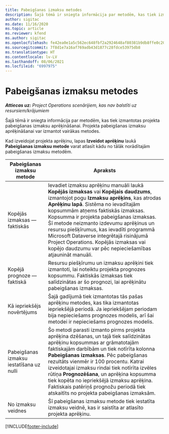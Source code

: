 ```yaml
---
title: Pabeigšanas izmaksu metodes
description: Šajā tēmā ir sniegta informācija par metodēm, kas tiek izmantotas projekta pabeigšanas izmaksu aprēķināšanai.
author: sigitac
ms.date: 11/16/2020
ms.topic: article
ms.reviewer: kfend
ms.author: sigitac
ms.openlocfilehash: fe42ea0e1a5c562ec648fbf2a2924648af80381b9db8ffe0c209cb5247bb2ba2
ms.sourcegitcommit: 7f8d1e7a16af769adb43d1877c28fdce53975db8
ms.translationtype: HT
ms.contentlocale: lv-LV
ms.lasthandoff: 08/06/2021
ms.locfileid: "6997975"
---
```

# <a name="cost-to-complete-methods"></a>Pabeigšanas izmaksu metodes

_**Attiecas uz:** Project Operations scenārijiem, kas nav balstīti uz resursiem/krājumiem_

Šajā tēmā ir sniegta informācija par metodēm, kas tiek izmantotas projekta pabeigšanas izmaksu aprēķināšanai. Projekta pabeigšanas izmaksu aprēķināšanai var izmantot vairākas metodes. 

Kad izveidojat projekta aprēķinu, lapas **Izveidot aprēķinu** laukā **Pabeigšanas izmaksu metode** varat atlasīt kādu no tālāk norādītajām pabeigšanas izmaksu metodēm.

| Pabeigšanas izmaksu metode    | Apraksts                                                                                                                                                                                                                                                                                                                                                                                                                                                                                        |
|------------------------------|----------------------------------------------------------------------------------------------------------------------------------------------------------------------------------------------------------------------------------------------------------------------------------------------------------------------------------------------------------------------------------------------------------------------------------------------------------------------------------------------------|
| Kopējās izmaksas — faktiskās            | Ievadiet izmaksu aprēķinu manuāli laukā **Kopējās izmaksas** vai **Kopējais daudzums**, izmantojot pogu **Izmaksu aprēķins**, kas atrodas **Aprēķinu lapā**. Sistēma no ievadītajām kopsummām atņems faktiskās izmaksas. Kopsumma ir projekta pabeigšanas izmaksas. Šī metode neizmanto izdevumu aprēķinus un resursu piešķīrumus, kas ievadīti programmā Microsoft Dataverse integrētajā risinājumā Project Operations. Kopējās izmaksas vai kopējo daudzumu var pēc nepieciešamības atjaunināt manuāli.  |
| Kopējā prognoze — faktiskā        | Resursu piešķīrumu un izmaksu aprēķini tiek izmantoti, lai noteiktu projekta prognozes kopsummu. Faktiskās izmaksas tiek salīdzinātas ar šo prognozi, lai aprēķinātu pabeigšanas izmaksas.                                                                                                                                                                                                                                                                          |
| Kā iepriekšējs novērtējums         | Šajā gadījumā tiek izmantotas tās pašas aprēķinu metodes, kas tika izmantotas iepriekšējā periodā. Ja iepriekšējam periodam bija nepieciešams prognozes modelis, arī šai metodei ir nepieciešams prognozes modelis.                                                                                                                                                                                                                                                                                                                           |
| Pabeigšanas izmaksu iestatīšana uz nulli | Šo metodi parasti izmanto pirms projekta aprēķina dzēšanas, un tajā tiek salīdzinātas aprēķinu kopsummas ar grāmatotajām faktiskajām darbībām un tiek notīrīta kolonna **Pabeigšanas izmaksas**. Pēc pabeigšanas rezultāts vienmēr ir 100 procentu. Katrai izveidotajai izmaksu rindai tiek notīrīta izvēles rūtiņa **Prognozēšana**, un aprēķina kopsumma tiek kopēta no iepriekšējā izmaksu aprēķina. Faktiskais patēriņš prognožu periodā tiek atskaitīts no projekta pabeigšanas izmaksām.              |
| No izmaksu veidnes           | Šī pabeigšanas izmaksu metode tiek iestatīta izmaksu veidnē, kas ir saistīta ar atlasīto projekta aprēķinu.                                                                                                                                                                                                                                                                                                                                                                          |


[!INCLUDE[footer-include](../includes/footer-banner.md)]